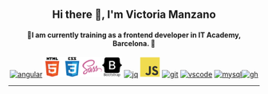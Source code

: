 

<h2 align="center">Hi there 👋,  I'm Victoria Manzano</h2>
<h4 align="center">💬I am currently training as a frontend developer in IT Academy, Barcelona. 🚀</h4>





<p align="center"><a href="#" target="_blank" rel="noreferrer"><img src="https://angular.io/assets/images/logos/angular/angular.svg" alt="angular" width="40" height="40"/></a><a href="#" target="_blank" rel="noreferrer"><img src="https://raw.githubusercontent.com/devicons/devicon/master/icons/html5/html5-original-wordmark.svg" alt="html5" width="40" height="40"/></a><a href="#" target="_blank" rel="noreferrer"><img src="https://raw.githubusercontent.com/devicons/devicon/master/icons/css3/css3-original-wordmark.svg" alt="css3" width="40" height="40"/></a><a href="#"target="_blank" rel="noreferrer"><img src="https://raw.githubusercontent.com/devicons/devicon/master/icons/sass/sass-original.svg" alt="sass" width="40" height="40"/></a><a href="#" target="_blank" rel="noreferrer"><img src="https://raw.githubusercontent.com/devicons/devicon/master/icons/bootstrap/bootstrap-plain-wordmark.svg" alt="bootstrap" width="40" height="40"/></a>  <a href="#" target="_blank" rel="noreferrer"><img src="https://www.vectorlogo.zone/logos/jquery/jquery-vertical.svg" alt="jq" width="40" height="40"/></a> <a href="#" target="_blank" rel="noreferrer"><img src="https://raw.githubusercontent.com/devicons/devicon/master/icons/javascript/javascript-original.svg" alt="javascript" width="40" height="40"/></a>  <a href="#" target="_blank" rel="noreferrer"><img src="https://www.vectorlogo.zone/logos/git-scm/git-scm-icon.svg" alt="git" width="40" height="40"/></a> <a href="#" target="_blank" rel="noreferrer"><img src="https://www.vectorlogo.zone/logos/visualstudio_code/visualstudio_code-icon.svg" alt="vscode" width="40" height="40"/></a> <a href="#" target="_blank" rel="noreferrer"><img src="https://www.vectorlogo.zone/logos/mysql/mysql-official.svg" alt="mysql" width="90" height="40"/><a href="#" target="_blank" rel="noreferrer"><img src="https://www.vectorlogo.zone/logos/github/github-icon.svg" alt="gh" width="50" height="40"/></a>

<hr>















































































































































































































































































































































































































































































































































































































































































































































































































































































































































































































































  
  
 
  
  
  

  
  
   
    
